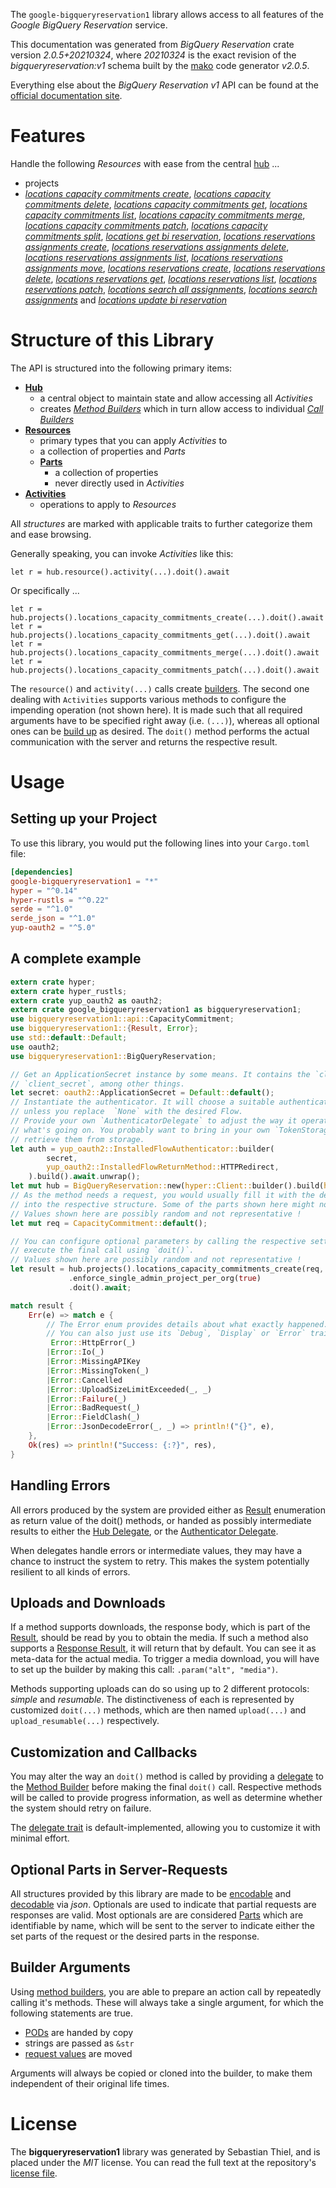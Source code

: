 <!---
DO NOT EDIT !
This file was generated automatically from 'src/mako/api/README.md.mako'
DO NOT EDIT !
-->
The `google-bigqueryreservation1` library allows access to all features of the *Google BigQuery Reservation* service.

This documentation was generated from *BigQuery Reservation* crate version *2.0.5+20210324*, where *20210324* is the exact revision of the *bigqueryreservation:v1* schema built by the [mako](http://www.makotemplates.org/) code generator *v2.0.5*.

Everything else about the *BigQuery Reservation* *v1* API can be found at the
[official documentation site](https://cloud.google.com/bigquery/).
# Features

Handle the following *Resources* with ease from the central [hub](https://docs.rs/google-bigqueryreservation1/2.0.5+20210324/google_bigqueryreservation1/BigQueryReservation) ... 

* projects
 * [*locations capacity commitments create*](https://docs.rs/google-bigqueryreservation1/2.0.5+20210324/google_bigqueryreservation1/api::ProjectLocationCapacityCommitmentCreateCall), [*locations capacity commitments delete*](https://docs.rs/google-bigqueryreservation1/2.0.5+20210324/google_bigqueryreservation1/api::ProjectLocationCapacityCommitmentDeleteCall), [*locations capacity commitments get*](https://docs.rs/google-bigqueryreservation1/2.0.5+20210324/google_bigqueryreservation1/api::ProjectLocationCapacityCommitmentGetCall), [*locations capacity commitments list*](https://docs.rs/google-bigqueryreservation1/2.0.5+20210324/google_bigqueryreservation1/api::ProjectLocationCapacityCommitmentListCall), [*locations capacity commitments merge*](https://docs.rs/google-bigqueryreservation1/2.0.5+20210324/google_bigqueryreservation1/api::ProjectLocationCapacityCommitmentMergeCall), [*locations capacity commitments patch*](https://docs.rs/google-bigqueryreservation1/2.0.5+20210324/google_bigqueryreservation1/api::ProjectLocationCapacityCommitmentPatchCall), [*locations capacity commitments split*](https://docs.rs/google-bigqueryreservation1/2.0.5+20210324/google_bigqueryreservation1/api::ProjectLocationCapacityCommitmentSplitCall), [*locations get bi reservation*](https://docs.rs/google-bigqueryreservation1/2.0.5+20210324/google_bigqueryreservation1/api::ProjectLocationGetBiReservationCall), [*locations reservations assignments create*](https://docs.rs/google-bigqueryreservation1/2.0.5+20210324/google_bigqueryreservation1/api::ProjectLocationReservationAssignmentCreateCall), [*locations reservations assignments delete*](https://docs.rs/google-bigqueryreservation1/2.0.5+20210324/google_bigqueryreservation1/api::ProjectLocationReservationAssignmentDeleteCall), [*locations reservations assignments list*](https://docs.rs/google-bigqueryreservation1/2.0.5+20210324/google_bigqueryreservation1/api::ProjectLocationReservationAssignmentListCall), [*locations reservations assignments move*](https://docs.rs/google-bigqueryreservation1/2.0.5+20210324/google_bigqueryreservation1/api::ProjectLocationReservationAssignmentMoveCall), [*locations reservations create*](https://docs.rs/google-bigqueryreservation1/2.0.5+20210324/google_bigqueryreservation1/api::ProjectLocationReservationCreateCall), [*locations reservations delete*](https://docs.rs/google-bigqueryreservation1/2.0.5+20210324/google_bigqueryreservation1/api::ProjectLocationReservationDeleteCall), [*locations reservations get*](https://docs.rs/google-bigqueryreservation1/2.0.5+20210324/google_bigqueryreservation1/api::ProjectLocationReservationGetCall), [*locations reservations list*](https://docs.rs/google-bigqueryreservation1/2.0.5+20210324/google_bigqueryreservation1/api::ProjectLocationReservationListCall), [*locations reservations patch*](https://docs.rs/google-bigqueryreservation1/2.0.5+20210324/google_bigqueryreservation1/api::ProjectLocationReservationPatchCall), [*locations search all assignments*](https://docs.rs/google-bigqueryreservation1/2.0.5+20210324/google_bigqueryreservation1/api::ProjectLocationSearchAllAssignmentCall), [*locations search assignments*](https://docs.rs/google-bigqueryreservation1/2.0.5+20210324/google_bigqueryreservation1/api::ProjectLocationSearchAssignmentCall) and [*locations update bi reservation*](https://docs.rs/google-bigqueryreservation1/2.0.5+20210324/google_bigqueryreservation1/api::ProjectLocationUpdateBiReservationCall)




# Structure of this Library

The API is structured into the following primary items:

* **[Hub](https://docs.rs/google-bigqueryreservation1/2.0.5+20210324/google_bigqueryreservation1/BigQueryReservation)**
    * a central object to maintain state and allow accessing all *Activities*
    * creates [*Method Builders*](https://docs.rs/google-bigqueryreservation1/2.0.5+20210324/google_bigqueryreservation1/client::MethodsBuilder) which in turn
      allow access to individual [*Call Builders*](https://docs.rs/google-bigqueryreservation1/2.0.5+20210324/google_bigqueryreservation1/client::CallBuilder)
* **[Resources](https://docs.rs/google-bigqueryreservation1/2.0.5+20210324/google_bigqueryreservation1/client::Resource)**
    * primary types that you can apply *Activities* to
    * a collection of properties and *Parts*
    * **[Parts](https://docs.rs/google-bigqueryreservation1/2.0.5+20210324/google_bigqueryreservation1/client::Part)**
        * a collection of properties
        * never directly used in *Activities*
* **[Activities](https://docs.rs/google-bigqueryreservation1/2.0.5+20210324/google_bigqueryreservation1/client::CallBuilder)**
    * operations to apply to *Resources*

All *structures* are marked with applicable traits to further categorize them and ease browsing.

Generally speaking, you can invoke *Activities* like this:

```Rust,ignore
let r = hub.resource().activity(...).doit().await
```

Or specifically ...

```ignore
let r = hub.projects().locations_capacity_commitments_create(...).doit().await
let r = hub.projects().locations_capacity_commitments_get(...).doit().await
let r = hub.projects().locations_capacity_commitments_merge(...).doit().await
let r = hub.projects().locations_capacity_commitments_patch(...).doit().await
```

The `resource()` and `activity(...)` calls create [builders][builder-pattern]. The second one dealing with `Activities` 
supports various methods to configure the impending operation (not shown here). It is made such that all required arguments have to be 
specified right away (i.e. `(...)`), whereas all optional ones can be [build up][builder-pattern] as desired.
The `doit()` method performs the actual communication with the server and returns the respective result.

# Usage

## Setting up your Project

To use this library, you would put the following lines into your `Cargo.toml` file:

```toml
[dependencies]
google-bigqueryreservation1 = "*"
hyper = "^0.14"
hyper-rustls = "^0.22"
serde = "^1.0"
serde_json = "^1.0"
yup-oauth2 = "^5.0"
```

## A complete example

```Rust
extern crate hyper;
extern crate hyper_rustls;
extern crate yup_oauth2 as oauth2;
extern crate google_bigqueryreservation1 as bigqueryreservation1;
use bigqueryreservation1::api::CapacityCommitment;
use bigqueryreservation1::{Result, Error};
use std::default::Default;
use oauth2;
use bigqueryreservation1::BigQueryReservation;

// Get an ApplicationSecret instance by some means. It contains the `client_id` and 
// `client_secret`, among other things.
let secret: oauth2::ApplicationSecret = Default::default();
// Instantiate the authenticator. It will choose a suitable authentication flow for you, 
// unless you replace  `None` with the desired Flow.
// Provide your own `AuthenticatorDelegate` to adjust the way it operates and get feedback about 
// what's going on. You probably want to bring in your own `TokenStorage` to persist tokens and
// retrieve them from storage.
let auth = yup_oauth2::InstalledFlowAuthenticator::builder(
        secret,
        yup_oauth2::InstalledFlowReturnMethod::HTTPRedirect,
    ).build().await.unwrap();
let mut hub = BigQueryReservation::new(hyper::Client::builder().build(hyper_rustls::HttpsConnector::with_native_roots()), auth);
// As the method needs a request, you would usually fill it with the desired information
// into the respective structure. Some of the parts shown here might not be applicable !
// Values shown here are possibly random and not representative !
let mut req = CapacityCommitment::default();

// You can configure optional parameters by calling the respective setters at will, and
// execute the final call using `doit()`.
// Values shown here are possibly random and not representative !
let result = hub.projects().locations_capacity_commitments_create(req, "parent")
             .enforce_single_admin_project_per_org(true)
             .doit().await;

match result {
    Err(e) => match e {
        // The Error enum provides details about what exactly happened.
        // You can also just use its `Debug`, `Display` or `Error` traits
         Error::HttpError(_)
        |Error::Io(_)
        |Error::MissingAPIKey
        |Error::MissingToken(_)
        |Error::Cancelled
        |Error::UploadSizeLimitExceeded(_, _)
        |Error::Failure(_)
        |Error::BadRequest(_)
        |Error::FieldClash(_)
        |Error::JsonDecodeError(_, _) => println!("{}", e),
    },
    Ok(res) => println!("Success: {:?}", res),
}

```
## Handling Errors

All errors produced by the system are provided either as [Result](https://docs.rs/google-bigqueryreservation1/2.0.5+20210324/google_bigqueryreservation1/client::Result) enumeration as return value of
the doit() methods, or handed as possibly intermediate results to either the 
[Hub Delegate](https://docs.rs/google-bigqueryreservation1/2.0.5+20210324/google_bigqueryreservation1/client::Delegate), or the [Authenticator Delegate](https://docs.rs/yup-oauth2/*/yup_oauth2/trait.AuthenticatorDelegate.html).

When delegates handle errors or intermediate values, they may have a chance to instruct the system to retry. This 
makes the system potentially resilient to all kinds of errors.

## Uploads and Downloads
If a method supports downloads, the response body, which is part of the [Result](https://docs.rs/google-bigqueryreservation1/2.0.5+20210324/google_bigqueryreservation1/client::Result), should be
read by you to obtain the media.
If such a method also supports a [Response Result](https://docs.rs/google-bigqueryreservation1/2.0.5+20210324/google_bigqueryreservation1/client::ResponseResult), it will return that by default.
You can see it as meta-data for the actual media. To trigger a media download, you will have to set up the builder by making
this call: `.param("alt", "media")`.

Methods supporting uploads can do so using up to 2 different protocols: 
*simple* and *resumable*. The distinctiveness of each is represented by customized 
`doit(...)` methods, which are then named `upload(...)` and `upload_resumable(...)` respectively.

## Customization and Callbacks

You may alter the way an `doit()` method is called by providing a [delegate](https://docs.rs/google-bigqueryreservation1/2.0.5+20210324/google_bigqueryreservation1/client::Delegate) to the 
[Method Builder](https://docs.rs/google-bigqueryreservation1/2.0.5+20210324/google_bigqueryreservation1/client::CallBuilder) before making the final `doit()` call. 
Respective methods will be called to provide progress information, as well as determine whether the system should 
retry on failure.

The [delegate trait](https://docs.rs/google-bigqueryreservation1/2.0.5+20210324/google_bigqueryreservation1/client::Delegate) is default-implemented, allowing you to customize it with minimal effort.

## Optional Parts in Server-Requests

All structures provided by this library are made to be [encodable](https://docs.rs/google-bigqueryreservation1/2.0.5+20210324/google_bigqueryreservation1/client::RequestValue) and 
[decodable](https://docs.rs/google-bigqueryreservation1/2.0.5+20210324/google_bigqueryreservation1/client::ResponseResult) via *json*. Optionals are used to indicate that partial requests are responses 
are valid.
Most optionals are are considered [Parts](https://docs.rs/google-bigqueryreservation1/2.0.5+20210324/google_bigqueryreservation1/client::Part) which are identifiable by name, which will be sent to 
the server to indicate either the set parts of the request or the desired parts in the response.

## Builder Arguments

Using [method builders](https://docs.rs/google-bigqueryreservation1/2.0.5+20210324/google_bigqueryreservation1/client::CallBuilder), you are able to prepare an action call by repeatedly calling it's methods.
These will always take a single argument, for which the following statements are true.

* [PODs][wiki-pod] are handed by copy
* strings are passed as `&str`
* [request values](https://docs.rs/google-bigqueryreservation1/2.0.5+20210324/google_bigqueryreservation1/client::RequestValue) are moved

Arguments will always be copied or cloned into the builder, to make them independent of their original life times.

[wiki-pod]: http://en.wikipedia.org/wiki/Plain_old_data_structure
[builder-pattern]: http://en.wikipedia.org/wiki/Builder_pattern
[google-go-api]: https://github.com/google/google-api-go-client

# License
The **bigqueryreservation1** library was generated by Sebastian Thiel, and is placed 
under the *MIT* license.
You can read the full text at the repository's [license file][repo-license].

[repo-license]: https://github.com/Byron/google-apis-rsblob/main/LICENSE.md
